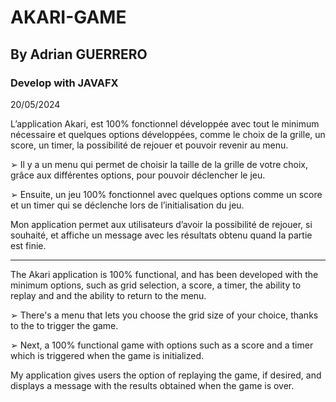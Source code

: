 # AKARI-GAME
## By Adrian GUERRERO

### Develop with JAVAFX

20/05/2024

L’application Akari, est 100% fonctionnel développée avec tout le minimum nécessaire et 
quelques options développées, comme le choix de la grille, un score, un timer, la possibilité de 
rejouer et pouvoir revenir au menu.

➢ Il y a un menu qui permet de choisir la taille de la grille de votre choix, grâce aux
différentes options, pour pouvoir déclencher le jeu.

➢ Ensuite, un jeu 100% fonctionnel avec quelques options comme un score et un timer 
qui se déclenche lors de l’initialisation du jeu.

Mon application permet aux utilisateurs d’avoir la possibilité de rejouer, si souhaité, et affiche 
un message avec les résultats obtenu quand la partie est finie.


----


The Akari application is 100% functional, and has been developed with the minimum 
options, such as grid selection, a score, a timer, the ability to replay and 
and the ability to return to the menu.

➢ There's a menu that lets you choose the grid size of your choice, thanks to the
to trigger the game.

➢ Next, a 100% functional game with options such as a score and a timer 
which is triggered when the game is initialized.

My application gives users the option of replaying the game, if desired, and displays 
a message with the results obtained when the game is over.
